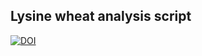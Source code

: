 ## Lysine wheat analysis script
[![DOI](https://zenodo.org/badge/1037283211.svg)](https://doi.org/10.5281/zenodo.16909199)
